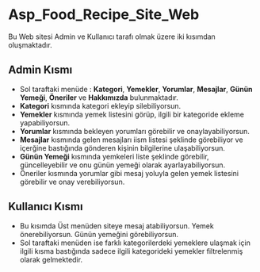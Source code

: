 # Asp_Food_Recipe_Site_Web  
Bu Web sitesi Admin ve Kullanıcı tarafı olmak üzere iki kısımdan oluşmaktadır.  
## Admin Kısmı  
* Sol taraftaki menüde : **Kategori**, **Yemekler**, **Yorumlar**, **Mesajlar**, **Günün Yemeği**, **Öneriler** ve **Hakkımızda** bulunmaktadır.
* **Kategori** kısmında kategori ekleyip silebiliyorsun.
* **Yemekler** kısmında yemek listesini görüp, ilgili bir kategoride ekleme yapabiliyorsun.
* **Yorumlar** kısmında bekleyen yorumları görebilir ve onaylayabiliyorsun.
* **Mesajlar** kısmında gelen mesajları iism listesi şeklinde görebiliyor ve içerğine bastığında gönderen kişinin bilgilerine ulaşabiliyorsun.
* **Günün Yemeği** kısmında yemkeleri liste şeklinde görebilir, güncelleyebilir ve onu günün yemeği olarak ayarlayabiliyorsun.
* Öneriler kısmında yorumlar gibi mesaj yoluyla gelen yemek listesini görebilir ve onay verebiliyorsun.
## Kullanıcı Kısmı  
* Bu kısımda Üst menüden siteye mesaj atabiliyorsun. Yemek önerebiliyorsun. Günün yemeğini görebiliyorsun.
* Sol taraftaki menüden ise farklı kategorilerdeki yemeklere ulaşmak için ilgili kısma bastığında sadece ilgili kategorideki yemekler filtrelenmiş olarak gelmektedir.
